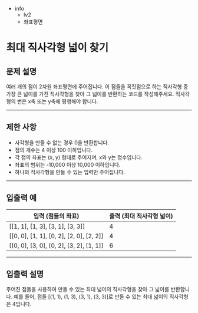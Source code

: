- info
    - lv2
    - 좌표평면

# 최대 직사각형 넓이 찾기
## 문제 설명
여러 개의 점이 2차원 좌표평면에 주어집니다. 이 점들을 꼭짓점으로 하는 직사각형 중 가장 큰 넓이를 가진 직사각형을 찾아 그 넓이를 반환하는 코드를 작성해주세요. 직사각형의 변은 x축 또는 y축에 평행해야 합니다.

---

## 제한 사항

- 사각형을 만들 수 없는 경우 0을 반환합니다.
- 점의 개수는 4 이상 100 이하입니다.
- 각 점의 좌표는 (x, y) 형태로 주어지며, x와 y는 정수입니다.
- 좌표의 범위는 -10,000 이상 10,000 이하입니다.
- 하나의 직사각형을 만들 수 있는 입력만 주어집니다.

---

## 입출력 예

| 입력 (점들의 좌표) | 출력 (최대 직사각형 넓이) |
| ------------------ | ---------------------- |
| [[1, 1], [1, 3], [3, 1], [3, 3]] | 4 |
| [[0, 0], [1, 1], [0, 2], [2, 0], [2, 2]] | 4 |
| [[0, 0], [3, 0], [0, 2], [3, 2], [1, 1]] | 6 |

---

## 입출력 설명
주어진 점들을 사용하여 만들 수 있는 최대 넓이의 직사각형을 찾아 그 넓이를 반환합니다. 예를 들어, 점들 [(1, 1), (1, 3), (3, 1), (3, 3)]로 만들 수 있는 최대 넓이의 직사각형은 4입니다.
